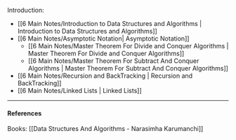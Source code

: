 Introduction:

- [[6 Main Notes/Introduction to Data Structures and Algorithms | Introduction to Data Structures and Algorithms]]
- [[6 Main Notes/Asymptotic Notation| Asymptotic Notation]]
  - [[6 Main Notes/Master Theorem For Divide and Conquer Algorithms | Master Theorem For Divide and Conquer Algorithms]]
  - [[6 Main Notes/Master Theorem For Subtract And Conquer Algorithms | Master Theorem For Subtract And Conquer Algorithms]]
- [[6 Main Notes/Recursion and BackTracking | Recursion and BackTracking]]
- [[6 Main Notes/Linked Lists | Linked Lists]]

---

#### References

Books: [[Data Structures And Algorithms - Narasimha Karumanchi]]
